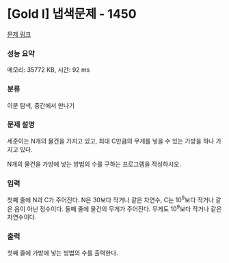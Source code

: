 # [Gold I] 냅색문제 - 1450 

[문제 링크](https://www.acmicpc.net/problem/1450) 

### 성능 요약

메모리: 35772 KB, 시간: 92 ms

### 분류

이분 탐색, 중간에서 만나기

### 문제 설명

<p>세준이는 N개의 물건을 가지고 있고, 최대 C만큼의 무게를 넣을 수 있는 가방을 하나 가지고 있다.</p>

<p>N개의 물건을 가방에 넣는 방법의 수를 구하는 프로그램을 작성하시오.</p>

### 입력 

 <p>첫째 줄에 N과 C가 주어진다. N은 30보다 작거나 같은 자연수, C는 10<sup>9</sup>보다 작거나 같은 음이 아닌 정수이다. 둘째 줄에 물건의 무게가 주어진다. 무게도 10<sup>9</sup>보다 작거나 같은 자연수이다.</p>

### 출력 

 <p>첫째 줄에 가방에 넣는 방법의 수를 출력한다.</p>

